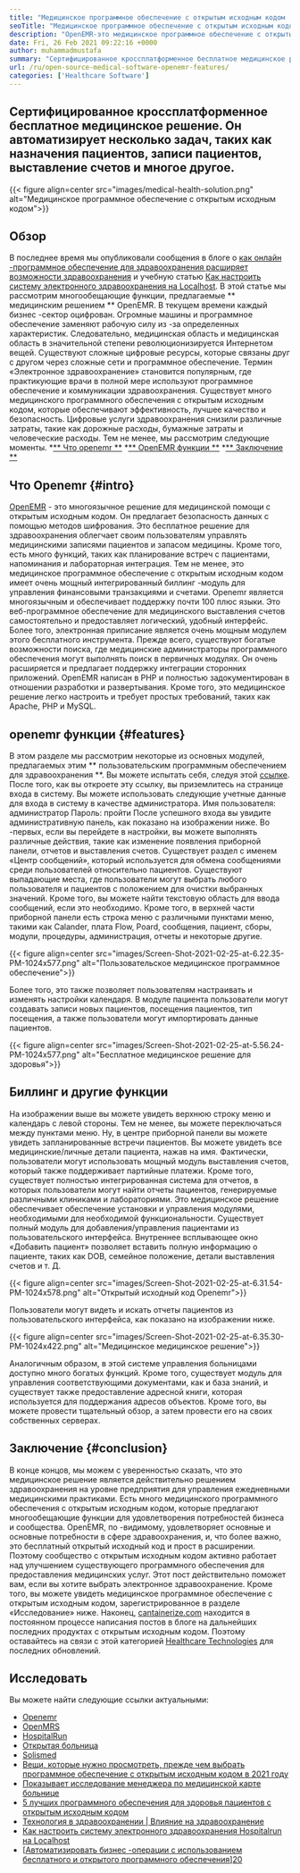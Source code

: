 ```yaml
---
title: "Медицинское программное обеспечение с открытым исходным кодом | OpenEMR функции" 
seoTitle: "Медицинское программное обеспечение с открытым исходным кодом | OpenEMR функции" 
description: "OpenEMR-это медицинское программное обеспечение с открытым исходным кодом для управления медицинской практикой и ресурсами. Пройдите через этот пост, чтобы узнать о его важных функциях." 
date: Fri, 26 Feb 2021 09:22:16 +0000
author: muhammadmustafa
summary: "Сертифицированное кроссплатформенное бесплатное медицинское решение. Он автоматизирует несколько задач, таких как назначения пациентов, записи пациентов, выставление счетов и многое другое." 
url: /ru/open-source-medical-software-openemr-features/
categories: ['Healthcare Software']
---
```


## Сертифицированное кроссплатформенное бесплатное медицинское решение. Он автоматизирует несколько задач, таких как назначения пациентов, записи пациентов, выставление счетов и многое другое.

{{< figure align=center src="images/medical-health-solution.png" alt="Медицинское программное обеспечение с открытым исходным кодом">}}


## Обзор
В последнее время мы опубликовали сообщения в блоге о [как онлайн -программное обеспечение для здравоохранения расширяет возможности здравоохранения][1] и учебную статью [Как настроить систему электронного здравоохранения на Localhost][2]. В этой статье мы рассмотрим многообещающие функции, предлагаемые ** медицинским решением ** OpenEMR. В текущем времени каждый бизнес -сектор оцифрован. Огромные машины и программное обеспечение заменяют рабочую силу из -за определенных характеристик. Следовательно, медицинская область и медицинская область в значительной степени революционизируется Интернетом вещей. Существуют сложные цифровые ресурсы, которые связаны друг с другом через сложные сети и программное обеспечение. Термин «Электронное здравоохранение» становится популярным, где практикующие врачи в полной мере используют программное обеспечение и коммуникации здравоохранения.
Существует много медицинского программного обеспечения с открытым исходным кодом, которые обеспечивают эффективность, лучшее качество и безопасность. Цифровые услуги здравоохранения снизили различные затраты, такие как дорожные расходы, бумажные затраты и человеческие расходы. Тем не менее, мы рассмотрим следующие моменты.
  *[** Что openemr **][3]
  *[** OpenEMR функции **][4]
  *[** Заключение **][5]

## Что Openemr {#intro}
[OpenEMR][6] - это многоязычное решение для медицинской помощи с открытым исходным кодом. Он предлагает безопасность данных с помощью методов шифрования. Это бесплатное решение для здравоохранения облегчает своим пользователям управлять медицинскими записями пациентов и запасом медицины. Кроме того, есть много функций, таких как планирование встреч с пациентами, напоминания и лабораторная интеграция. Тем не менее, это медицинское программное обеспечение с открытым исходным кодом имеет очень мощный интегрированный биллинг -модуль для управления финансовыми транзакциями и счетами. Openemr является многоязычным и обеспечивает поддержку почти 100 плюс языки.
Это веб-программное обеспечение для медицинского выставления счетов самостоятельно и предоставляет логический, удобный интерфейс. Более того, электронная приписание является очень мощным модулем этого бесплатного инструмента. Прежде всего, существуют богатые возможности поиска, где медицинские администраторы программного обеспечения могут выполнять поиск в первичных модулях. Он очень расширяется и предлагает поддержку интеграции сторонних приложений. OpenEMR написан в PHP и полностью задокументирован в отношении разработки и развертывания. Кроме того, это медицинское решение легко настроить и требует простых требований, таких как Apache, PHP и MySQL.

## openemr функции {#features}
В этом разделе мы рассмотрим некоторые из основных модулей, предлагаемых этим ** пользовательским программным обеспечением для здравоохранения **.
Вы можете испытать себя, следуя этой [ссылке][7]. После того, как вы откроете эту ссылку, вы приземлитесь на странице входа в систему. Вы можете использовать следующие учетные данные для входа в систему в качестве администратора.
Имя пользователя: администратор
Пароль: пройти
После успешного входа вы увидите административную панель, как показано на изображении ниже.
Во -первых, если вы перейдете в настройки, вы можете выполнять различные действия, такие как изменение появления приборной панели, отчетов и выставления счетов. Существует раздел с именем «Центр сообщений», который используется для обмена сообщениями среди пользователей относительно пациентов. Существуют выпадающие места, где пользователи могут выбрать любого пользователя и пациентов с положением для очистки выбранных значений. Кроме того, вы можете найти текстовую область для ввода сообщений, если это необходимо. Кроме того, в верхней части приборной панели есть строка меню с различными пунктами меню, такими как Calander, плата Flow, Poard, сообщения, пациент, сборы, модули, процедуры, администрация, отчеты и некоторые другие.

{{< figure align=center src="images/Screen-Shot-2021-02-25-at-6.22.35-PM-1024x577.png" alt="Пользовательское медицинское программное обеспечение">}}

Более того, это также позволяет пользователям настраивать и изменять настройки календаря. В модуле пациента пользователи могут создавать записи новых пациентов, посещения пациентов, тип посещения, а также пользователи могут импортировать данные пациентов.

{{< figure align=center src="images/Screen-Shot-2021-02-25-at-5.56.24-PM-1024x577.png" alt="Бесплатное медицинское решение для здоровья">}}


## Биллинг и другие функции
На изображении выше вы можете увидеть верхнюю строку меню и календарь с левой стороны. Тем не менее, вы можете переключаться между пунктами меню. Ну, в центре приборной панели вы можете увидеть запланированные встречи пациентов. Вы можете увидеть все медицинские/личные детали пациента, нажав на имя. Фактически, пользователи могут использовать мощный модуль выставления счетов, который также поддерживает партийные платежи. Кроме того, существует полностью интегрированная система для отчетов, в которых пользователи могут найти отчеты пациентов, генерируемые различными клиниками и лабораториями. Это медицинское решение обеспечивает обеспечение установки и управления модулями, необходимыми для необходимой функциональности.
Существует полный модуль для добавления/управления пациентами из пользовательского интерфейса. Внутреннее всплывающее окно «Добавить пациент» позволяет вставить полную информацию о пациенте, таких как DOB, семейное положение, детали выставления счетов и т. Д.

{{< figure align=center src="images/Screen-Shot-2021-02-25-at-6.31.54-PM-1024x578.png" alt="Открытый исходный код Openemr">}}

Пользователи могут видеть и искать отчеты пациентов из пользовательского интерфейса, как показано на изображении ниже.

{{< figure align=center src="images/Screen-Shot-2021-02-25-at-6.35.30-PM-1024x422.png" alt="Медицинское медицинское решение">}}

Аналогичным образом, в этой системе управления больницами доступно много богатых функций. Кроме того, существует модуль для управления соответствующими документами, как и база знаний, и существует также предоставление адресной книги, которая используется для поддержания адресов объектов. Кроме того, вы можете провести тщательный обзор, а затем провести его на своих собственных серверах.

## Заключение {#conclusion}
В конце концов, мы можем с уверенностью сказать, что это медицинское решение является действительно решением здравоохранения на уровне предприятия для управления ежедневными медицинскими практиками. Есть много медицинского программного обеспечения с открытым исходным кодом, которые предлагают многообещающие функции для удовлетворения потребностей бизнеса и сообщества. OpenEMR, по -видимому, удовлетворяет основные и основные потребности в сфере здравоохранения, и, что более важно, это бесплатный открытый исходный код и прост в расширении. Поэтому сообщество с открытым исходным кодом активно работает над улучшением существующего программного обеспечения для предоставления медицинских услуг. Этот пост действительно поможет вам, если вы хотите выбрать электронное здравоохранение. Кроме того, вы можете увидеть медицинское программное обеспечение с открытым исходным кодом, зарегистрированное в разделе «Исследование» ниже. Наконец, [cantainerize.com][8] находится в постоянном процессе написания постов в блоге на дальнейших последних продуктах с открытым исходным кодом. Поэтому оставайтесь на связи с этой категорией [Healthcare Technologies][9] для последних обновлений.

## Исследовать
Вы можете найти следующие ссылки актуальными:
  * [Openemr][10]
  * [OpenMRS][11]
  * [HospitalRun][12]
  * [Открытая больница][13]
  * [Solismed][14]
  * [Вещи, которые нужно просмотреть, прежде чем выбрать программное обеспечение с открытым исходным кодом в 2021 году][15]
  * [Показывает исследование менеджера по медицинской карте больнице][16]
  * [5 лучших программного обеспечения для здоровья пациентов с открытым исходным кодом][17]
  * [Технология в здравоохранении | Влияние на здравоохранение][18]
  * [Как настроить систему электронного здравоохранения Hospitalrun на Localhost][2]
  * [[Автоматизировать бизнес -операции с использованием бесплатного и открытого программного обеспечения][19]][20]

  
[1]: https://blog.containerize.com/2021/02/12/how-online-healthcare-software-empowers-healthcare-industry/
[2]: https://blog.containerize.com/healthcare-software/how-to-install-hospitalrun-hospital-management-system/
[3]: #intro
[4]: #features
[5]: #Conclusion
[6]: https://products.containerize.com/healthcare-technologies/openemr
[7]: https://demo.openemr.io/openemr
[8]: https://www.containerize.com/
[9]: https://products.containerize.com/health-care-technologies
[10]: https://products.containerize.com/health-care-technologies/openemr
[11]: https://products.containerize.com/health-care-technologies/openmrs
[12]: https://products.containerize.com/healthcare-technologies/hospitalrun
[13]: https://products.containerize.com/healthcare-technologies/open-hospital
[14]: https://products.containerize.com/healthcare-technologies/solismed
[15]: https://blog.containerize.com/cmdb-software/things-to-review-before-opting-open-source-software-in-2021/
[16]: https://blog.containerize.com/healthcare-software/features-exploration-of-medical-record-manager-hospitalrun/
[17]: https://blog.containerize.com/2021/03/05/top-5-open-source-patient-record-management-software/
[18]: https://blog.containerize.com/2021/02/12/technology-in-healthcare-impact-on-healthcare-industry/
[19]: https://blog.containerize.com/blogging/automate-business-operations-using-open-source-software/
[20]: https://blog.containerize.com/healthcare-software/how-to-install-hospitalrun-hospital-management-system/
